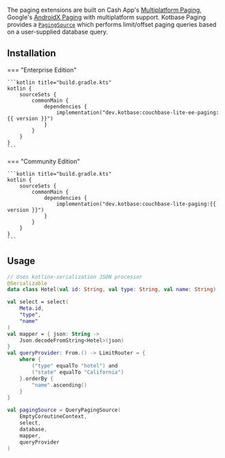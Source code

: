 The paging extensions are built on Cash App's [Multiplatform Paging](https://github.com/cashapp/multiplatform-paging),
Google's [AndroidX Paging](https://developer.android.com/topic/libraries/architecture/paging/v3-overview) with
multiplatform support. Kotbase Paging provides a [`PagingSource`](
https://developer.android.com/reference/kotlin/androidx/paging/PagingSource) which performs limit/offset paging queries
based on a user-supplied database query.

## Installation

=== "Enterprise Edition"

    ```kotlin title="build.gradle.kts"
    kotlin {
        sourceSets {
            commonMain {
                dependencies {
                    implementation("dev.kotbase:couchbase-lite-ee-paging:{{ version }}")
                }
            }
        }
    }
    ```

=== "Community Edition"

    ```kotlin title="build.gradle.kts"
    kotlin {
        sourceSets {
            commonMain {
                dependencies {
                    implementation("dev.kotbase:couchbase-lite-paging:{{ version }}")
                }
            }
        }
    }
    ```

## Usage

```kotlin
// Uses kotlinx-serialization JSON processor
@Serializable
data class Hotel(val id: String, val type: String, val name: String)

val select = select(
    Meta.id,
    "type",
    "name"
)
val mapper = { json: String ->
    Json.decodeFromString<Hotel>(json)
}
val queryProvider: From.() -> LimitRouter = {
    where {
        ("type" equalTo "hotel") and
        ("state" equalTo "California")
    }.orderBy {
        "name".ascending()
    }
}

val pagingSource = QueryPagingSource(
    EmptyCoroutineContext,
    select,
    database,
    mapper,
    queryProvider
)
```
